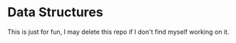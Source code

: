 Data Structures
===============

This is just for fun, I may delete this repo if I don't find myself working on it.